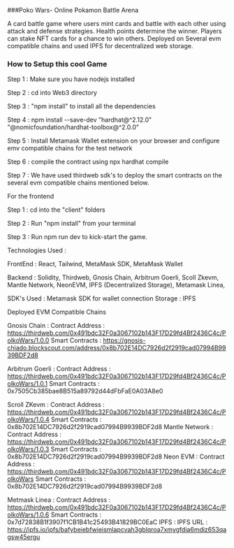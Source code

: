 ###Poko Wars-  Online Pokamon Battle Arena

A card battle game where users mint cards and battle with each other using attack and defense strategies. Health points determine the winner. Players can stake NFT cards for a chance to win others. Deployed on Several evm compatible chains and used IPFS for decentralized web storage.


### How to Setup this cool Game 

Step 1 : Make sure you have nodejs installed 

Step 2 : cd into Web3 directory 

Step 3 : "npm install" to install all the dependencies 

Step 4 :  npm install --save-dev "hardhat@^2.12.0" "@nomicfoundation/hardhat-toolbox@^2.0.0"

Step 5 : Install Metamask Wallet extension on your browser and configure emv compatible chains for the test network 

Step 6 : compile the contract using npx hardhat compile 

Step 7 : We have used thirdweb sdk's to deploy the smart contracts on the several evm compatible chains mentioned below. 

For the frontend 

Step 1 : cd into the "client" folders

Step 2 : Run "npm install" from your terminal 

Step 3 : Run npm run dev to kick-start the game. 

Technologies Used : 

FrontEnd : React, Tailwind, MetaMask SDK, MetaMask Wallet

Backend : Solidity, Thirdweb, Gnosis Chain,  Arbitrum Goerli, Scoll Zkevm, Mantle Network, NeonEVM, IPFS (Decentralized Storage),  Metamask Linea,  

SDK's Used : Metamask SDK for wallet connection
Storage : IPFS

Deployed EVM Compatible Chains 

Gnosis Chain : 
                Contract Address : https://thirdweb.com/0x491bdc32F0a3067102b143F17D29fd4Bf2436C4c/PolkoWars/1.0.0
                Smart Contracts  : https://gnosis-chiado.blockscout.com/address/0x8b702E14DC7926d2f2919cad07994B9939BDF2d8

Arbitrum Goerli : 
                Contract Address : https://thirdweb.com/0x491bdc32F0a3067102b143F17D29fd4Bf2436C4c/PolkoWars/1.0.1
                Smart Contracts  : 0x7505Cb385bae8B515a89792d44dFbFaE0A03A8e0

Scroll ZKevm : 
                Contract Address : https://thirdweb.com/0x491bdc32F0a3067102b143F17D29fd4Bf2436C4c/PolkoWars/1.0.4
                Smart Contracts  : 0x8b702E14DC7926d2f2919cad07994B9939BDF2d8
Mantle Network : 
                Contract Address : https://thirdweb.com/0x491bdc32F0a3067102b143F17D29fd4Bf2436C4c/PolkoWars/1.0.3
                Smart Contracts  : 0x8b702E14DC7926d2f2919cad07994B9939BDF2d8
Neon EVM : 
                Contract Address : https://thirdweb.com/0x491bdc32F0a3067102b143F17D29fd4Bf2436C4c/PolkoWars
                Smart Contracts  : 0x8b702E14DC7926d2f2919cad07994B9939BDF2d8

Metmask Linea : 
                Contract Address : https://thirdweb.com/0x491bdc32F0a3067102b143F17D29fd4Bf2436C4c/PolkoWars/1.0.6
                Smart Contracts  : 0x7d72838B1f3907f1CB1B41c25493B41829BC0EaC
IPFS : 
                IPFS URL : https://ipfs.io/ipfs/bafybeiebfwieismlapcvah3gblqroa7xmygfdia6mdiz653qagsw45ergu




